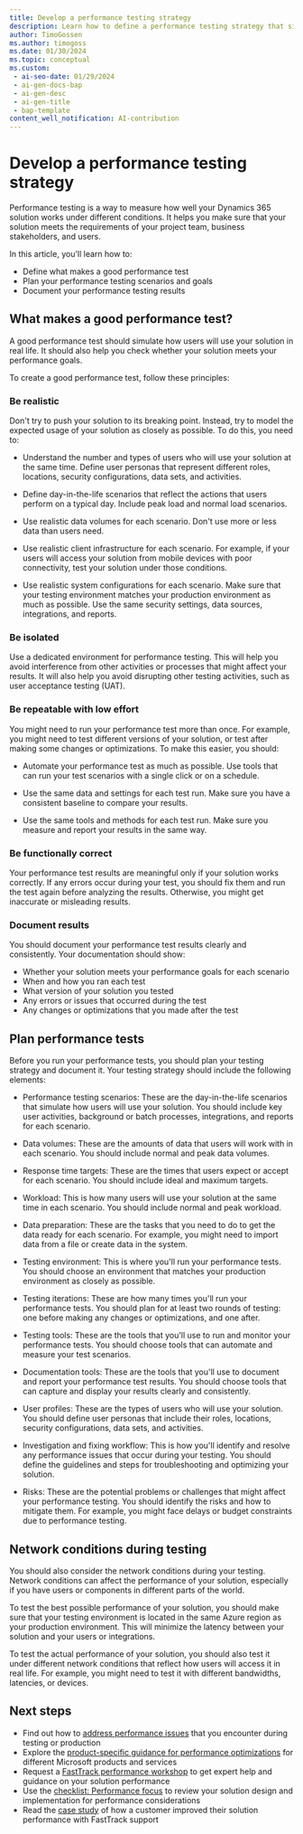 ```yaml
---
title: Develop a performance testing strategy
description: Learn how to define a performance testing strategy that simulates realistic system usage and meets your performance goals for your Dynamics 365 solutions.
author: TimoGossen
ms.author: timogoss
ms.date: 01/30/2024
ms.topic: conceptual
ms.custom:
 - ai-seo-date: 01/29/2024
 - ai-gen-docs-bap
 - ai-gen-desc
 - ai-gen-title
 - bap-template
content_well_notification: AI-contribution
---
```


# Develop a performance testing strategy

Performance testing is a way to measure how well your Dynamics 365 solution works under different conditions. It helps you make sure that your solution meets the requirements of your project team, business stakeholders, and users.

In this article, you'll learn how to:

- Define what makes a good performance test
- Plan your performance testing scenarios and goals
- Document your performance testing results

## What makes a good performance test?

A good performance test should simulate how users will use your solution in real life. It should also help you check whether your solution meets your performance goals.

To create a good performance test, follow these principles:

### Be realistic

Don't try to push your solution to its breaking point. Instead, try to model the expected usage of your solution as closely as possible. To do this, you need to:

- Understand the number and types of users who will use your solution at the same time. Define user personas that represent different roles, locations, security configurations, data sets, and activities.

- Define day-in-the-life scenarios that reflect the actions that users perform on a typical day. Include peak load and normal load scenarios.

- Use realistic data volumes for each scenario. Don't use more or less data than users need.

- Use realistic client infrastructure for each scenario. For example, if your users will access your solution from mobile devices with poor connectivity, test your solution under those conditions.

- Use realistic system configurations for each scenario. Make sure that your testing environment matches your production environment as much as possible. Use the same security settings, data sources, integrations, and reports.

### Be isolated

Use a dedicated environment for performance testing. This will help you avoid interference from other activities or processes that might affect your results. It will also help you avoid disrupting other testing activities, such as user acceptance testing (UAT).

### Be repeatable with low effort

You might need to run your performance test more than once. For example, you might need to test different versions of your solution, or test after making some changes or optimizations. To make this easier, you should:

- Automate your performance test as much as possible. Use tools that can run your test scenarios with a single click or on a schedule.

- Use the same data and settings for each test run. Make sure you have a consistent baseline to compare your results.

- Use the same tools and methods for each test run. Make sure you measure and report your results in the same way.

### Be functionally correct

Your performance test results are meaningful only if your solution works correctly. If any errors occur during your test, you should fix them and run the test again before analyzing the results. Otherwise, you might get inaccurate or misleading results.

### Document results

You should document your performance test results clearly and consistently. Your documentation should show:

- Whether your solution meets your performance goals for each scenario
- When and how you ran each test
- What version of your solution you tested
- Any errors or issues that occurred during the test
- Any changes or optimizations that you made after the test

## Plan performance tests

Before you run your performance tests, you should plan your testing strategy and document it. Your testing strategy should include the following elements:

- Performance testing scenarios: These are the day-in-the-life scenarios that simulate how users will use your solution. You should include key user activities, background or batch processes, integrations, and reports for each scenario.

- Data volumes: These are the amounts of data that users will work with in each scenario. You should include normal and peak data volumes.

- Response time targets: These are the times that users expect or accept for each scenario. You should include ideal and maximum targets.

- Workload: This is how many users will use your solution at the same time in each scenario. You should include normal and peak workload.

- Data preparation: These are the tasks that you need to do to get the data ready for each scenario. For example, you might need to import data from a file or create data in the system.

- Testing environment: This is where you'll run your performance tests. You should choose an environment that matches your production environment as closely as possible.

- Testing iterations: These are how many times you'll run your performance tests. You should plan for at least two rounds of testing: one before making any changes or optimizations, and one after.

- Testing tools: These are the tools that you'll use to run and monitor your performance tests. You should choose tools that can automate and measure your test scenarios.

- Documentation tools: These are the tools that you'll use to document and report your performance test results. You should choose tools that can capture and display your results clearly and consistently.

- User profiles: These are the types of users who will use your solution. You should define user personas that include their roles, locations, security configurations, data sets, and activities.

- Investigation and fixing workflow: This is how you'll identify and resolve any performance issues that occur during your testing. You should define the guidelines and steps for troubleshooting and optimizing your solution.

- Risks: These are the potential problems or challenges that might affect your performance testing. You should identify the risks and how to mitigate them. For example, you might face delays or budget constraints due to performance testing.

## Network conditions during testing

You should also consider the network conditions during your testing. Network conditions can affect the performance of your solution, especially if you have users or components in different parts of the world.

To test the best possible performance of your solution, you should make sure that your testing environment is located in the same Azure region as your production environment. This will minimize the latency between your solution and your users or integrations.

To test the actual performance of your solution, you should also test it under different network conditions that reflect how users will access it in real life. For example, you might need to test it with different bandwidths, latencies, or devices.

## Next steps

- Find out how to [address performance issues](performing-solution-address-performance-issues.md) that you encounter during testing or production
- Explore the [product-specific guidance for performance optimizations](performing-solution-product-specific-guidance.md) for different Microsoft products and services
- Request a [FastTrack performance workshop](performing-solution-workshop-strategy.md) to get expert help and guidance on your solution performance
- Use the [checklist: Performance focus](performing-solution-product-checklist.md) to review your solution design and implementation for performance considerations
- Read the [case study](performing-solution-product-case-study.md) of how a customer improved their solution performance with FastTrack support
